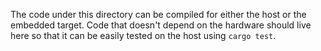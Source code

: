 The code under this directory can be compiled for either the host or the
embedded target. Code that doesn't depend on the hardware should live here so
that it can be easily tested on the host using `cargo test`.
